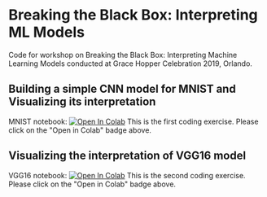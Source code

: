 # Breaking the Black Box: Interpreting ML Models
Code for workshop on Breaking the Black Box: Interpreting Machine Learning Models conducted at Grace Hopper Celebration 2019, Orlando.

## Building a simple CNN model for MNIST and Visualizing its interpretation
MNIST notebook: [![Open In Colab](https://colab.research.google.com/assets/colab-badge.svg)](https://colab.research.google.com/github/data-avengers-girls/Breaking-The-Black-Box-Interpreting-ML-Models/blob/master/mnist_interpretation.ipynb)
This is the first coding exercise. Please click on the "Open in Colab" badge above.

## Visualizing the interpretation of VGG16 model
VGG16 notebook: [![Open In Colab](https://colab.research.google.com/assets/colab-badge.svg)](https://colab.research.google.com/github/data-avengers-girls/Breaking-The-Black-Box-Interpreting-ML-Models/blob/master/vgg16_interpretation.ipynb)
This is the second coding exercise. Please click on the "Open in Colab" badge above.
